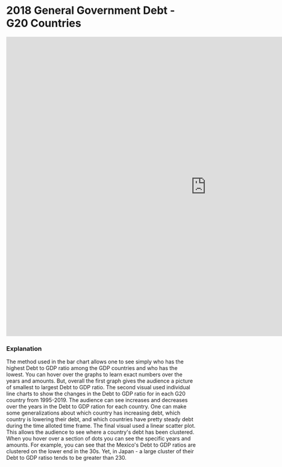 # **2018 General Government Debt - G20 Countries**


<iframe src="https://data.oecd.org/chart/69FE" width="1060" height="795" style="border: 0" mozallowfullscreen="true" webkitallowfullscreen="true" allowfullscreen="true"><a href="https://data.oecd.org/chart/69FE" target="_blank">OECD Chart: General government debt, Total, % of GDP, Annual, 2018</a></iframe>


<div class="flourish-embed flourish-chart" data-src="visualisation/4282811"><script src="https://public.flourish.studio/resources/embed.js"></script></div>






<div class="flourish-embed flourish-scatter" data-src="visualisation/4283222"><script src="https://public.flourish.studio/resources/embed.js"></script></div>



### **Explanation**
The method used in the bar chart allows one to see simply who has the highest Debt to GDP ratio among the GDP countries and who has the lowest. 
You can hover over the graphs to learn exact numbers over the years and amounts. 
But, overall the first graph gives the audience a picture of smallest to largest Debt to GDP ratio.
The second visual used individual line charts to show the changes in the Debt to GDP ratio for in each G20 country from 1995-2019.
The audience can see increases and decreases over the years in the Debt to GDP ration for each country.
One can make some generalizations about which country has increasing debt, which country is lowering their debt, and which countries have pretty steady debt during the time alloted time frame.
The final visual used a linear scatter plot. This allows the audience to see where a country's debt has been clustered.
When you hover over a section of dots you can see the specific years and amounts.
For example, you can see that the Mexico's Debt to GDP ratios are clustered on the lower end in the 30s.
Yet, in Japan - a large cluster of their Debt to GDP ratiso tends to be greater than 230.
